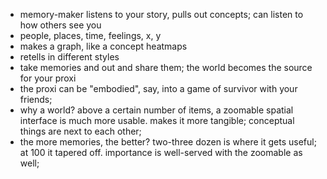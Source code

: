 
- memory-maker listens to your story, pulls out concepts; can listen to how others see you
- people, places, time, feelings, x, y
- makes a graph, like a concept heatmaps
- retells in different styles
- take memories and out and share them; the world becomes the source for your proxi
- the proxi can be "embodied", say, into a game of survivor with your friends;
- why a world? above a certain number of items, a zoomable spatial interface is much more usable. makes it more tangible; conceptual things are next to each other; 
- the more memories, the better? two-three dozen is where it gets useful; at 100 it tapered off. importance is well-served with the zoomable as well;